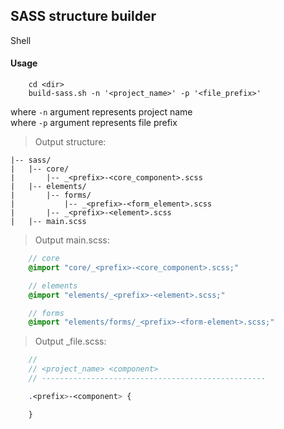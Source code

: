 ## SASS structure builder
Shell

#### Usage
````shell
    cd <dir>
    build-sass.sh -n '<project_name>' -p '<file_prefix>'
````
where `-n` argument represents project name<br>
where `-p` argument represents file prefix

> Output structure:

    |-- sass/
    |   |-- core/
    |       |-- _<prefix>-<core_component>.scss
    |   |-- elements/
    |       |-- forms/
    |           |-- _<prefix>-<form_element>.scss
    |       |-- _<prefix>-<element>.scss
    |   |-- main.scss

> Output main.scss:

````sass
    // core
    @import "core/_<prefix>-<core_component>.scss;"

    // elements
    @import "elements/_<prefix>-<element>.scss;"

    // forms
    @import "elements/forms/_<prefix>-<form-element>.scss;"
````
> Output _file.scss:

````sass
    //
    // <project_name> <component>
    // --------------------------------------------------

    .<prefix>-<component> {

    }
````